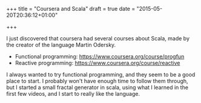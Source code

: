 +++
title = "Coursera and Scala"
draft = true
date = "2015-05-20T20:36:12+01:00"

+++

I just discovered that coursera had several courses about Scala, made by the creator of the language Martin Odersky.

* Functional programming: https://www.coursera.org/course/progfun
* Reactive programming: https://www.coursera.org/course/reactive

I always wanted to try functional programming, and they seem to be a good place to start. I probably won't have enough time to follow them through, but I started a small fractal generator in scala, using what I learned in the first few videos, and I start to really like the language.


